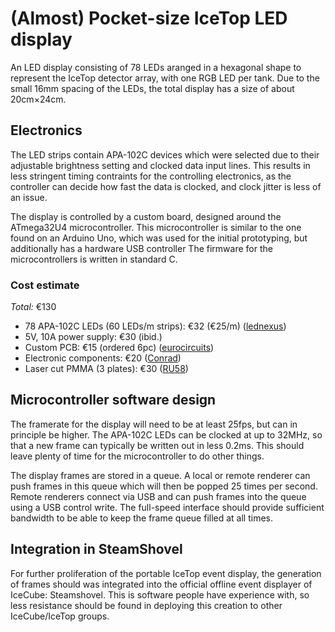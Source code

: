 # (Almost) Pocket-size IceTop LED display

An LED display consisting of 78 LEDs aranged in a hexagonal shape
to represent the IceTop detector array, with one RGB LED per tank.
Due to the small 16mm spacing of the LEDs, the total display has a size of
about 20cm×24cm.


## Electronics

The LED strips contain APA-102C devices which were
selected due to their adjustable brightness setting and clocked data input
lines. This results in less stringent timing contraints for the controlling
electronics, as the controller can decide how fast the data is clocked, and
clock jitter is less of an issue.

The display is controlled by a custom board, designed around the ATmega32U4 microcontroller.
This microcontroller is similar to the one found on an Arduino Uno, which was used for the initial
prototyping, but additionally has a hardware USB controller
The firmware for the microcontrollers is written in standard C.

### Cost estimate

*Total:* €130
  * 78 APA-102C LEDs (60 LEDs/m strips): €32 (€25/m) ([lednexus](http://lednexus.de))
  * 5V, 10A power supply: €30 (ibid.)
  * Custom PCB: €15 (ordered 6pc) ([eurocircuits](http://eurocircuits.com))
  * Electronic components: €20 ([Conrad](http://conrad.be))
  * Laser cut PMMA (3 plates): €30 ([RU58](http://ru58.nl))


## Microcontroller software design

The framerate for the display will need to be at least 25fps, but can in
principle be higher. The APA-102C LEDs can be clocked at up to 32MHz, so that
a new frame can typically be written out in less 0.2ms. This should leave plenty of
time for the microcontroller to do other things.

The display frames are stored in a queue. A local or remote renderer can push frames in this
queue which will then be popped 25 times per second.
Remote renderers connect via USB and can push frames into the queue using a USB control write.
The full-speed interface should provide sufficient bandwidth to be able to keep the frame queue
filled at all times.


## Integration in SteamShovel

For further proliferation of the portable IceTop event display, the
generation of frames should was integrated into the official offline
event displayer of IceCube: Steamshovel.
This is software people have experience with, so less resistance should be
found in deploying this creation to other IceCube/IceTop groups.

